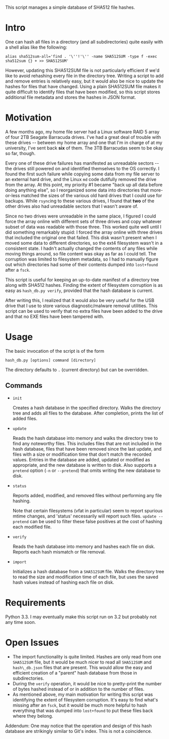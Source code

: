 This script manages a simple database of SHA512 file hashes.

Intro
=====

One can hash all files in a directory (and all subdirectories) quite easily
with a shell alias like the following:

    alias sha512sum-all='find . '\''!'\'' -name SHA512SUM -type f -exec sha512sum {} + >> SHA512SUM'

However, updating this SHA512SUM file is not particularly efficient if we'd
like to avoid rehashing every file in the directory tree. Writing a script to
add and remove entries is relatively easy, but it would also be nice to update
the hashes for files that have changed. Using a plain SHA512SUM file makes it
quite difficult to identify files that have been modified, so this script
stores additional file metadata and stores the hashes in JSON format.

Motivation
==========
A few months ago, my home file server had a Linux software RAID 5 array of four
2TB Seagate Barracuda drives. I've had a great deal of trouble with these
drives -- between my home array and one that I'm in charge of at my university,
I've sent back **six** of them. The 3TB Barracudas seem to be okay so far,
though.

Every one of these drive failures has manifested as unreadable sectors -- the
drives still powered on and identified themselves to the OS correctly. I found
the first such failure while copying some data from my file server to an
external hard drive, and the Linux `md` code dutifully removed the drive from
the array. At this point, my priority #1 became "back up all data before doing
anything else", so I reorganized some data into directories that more-or-less
matched the sizes of the various old hard drives that I could use for backups.
While `rsync`ing to these various drives, I found that **two** of the other
drives also had unreadable sectors that I wasn't aware of.

Since no two drives were unreadable in the same place, I figured I could force
the array online with different sets of three drives and copy whatever subset
of data was readable with those three. This worked quite well until I did
something remarkably stupid: I forced the array online with three drives that
included the original one that failed. This disk wasn't present when I moved
some data to different directories, so the ext4 filesystem wasn't in a
consistent state. I hadn't actually changed the contents of any files while
moving things around, so file content was okay as far as I could tell. The
corruption was limited to filesystem metadata, so I had to manually figure out
which directories had some of their contents dumped into `lost+found` after a
`fsck`.

This script is useful for keeping an up-to-date manifest of a directory tree
along with SHA512 hashes. Finding the extent of filesystem corruption is as
easy as `hash_db.py verify`, provided that the hash database is current.

After writing this, I realized that it would also be very useful for the USB
drive that I use to store various diagnostic/malware removal utilities. This
script can be used to verify that no extra files have been added to the drive
and that no EXE files have been tampered with.

Usage
=====

The basic invocation of the script is of the form

    hash_db.py [options] command [directory]

The directory defaults to `.` (current directory) but can be overridden.

Commands
--------

* `init`

  Creates a hash database in the specified directory. Walks the directory tree
  and adds all files to the database. After completion, prints the list of
  added files.
* `update`

  Reads the hash database into memory and walks the directory tree to find any
  noteworthy files. This includes files that are not included in the hash
  database, files that have been removed since the last update, and files with
  a size or modification time that don't match the recorded values. Entries in
  the database are added, updated or modified as appropriate, and the new
  database is written to disk.
  Also supports a `pretend` option (`-n` or `--pretend`) that omits writing the
  new database to disk.
* `status`

  Reports added, modified, and removed files without performing any file
  hashing.

  Note that certain filesystems (vfat in particular) seem to report
  spurious mtime changes, and 'status' necessarily will report such files.
  `update --pretend` can be used to filter these false positives at the cost of
  hashing each modified file.
* `verify`

  Reads the hash database into memory and hashes each file on disk. Reports
  each hash mismatch or file removal.
* `import`

  Initializes a hash database from a `SHA512SUM` file. Walks the directory tree
  to read the size and modification time of each file, but uses the saved hash
  values instead of hashing each file on disk.

Requirements
============

Python 3.3. I may eventually make this script run on 3.2 but probably not any
time soon.

Open Issues
===========

* The import functionality is quite limited. Hashes are only read from one
  `SHA512SUM` file, but it would be much nicer to read all `SHA512SUM` and
  `hash\_db.json` files that are present. This would allow the easy and
  efficient creation of a "parent" hash database from those in subdirectories.
* During the `verify` operation, it would be nice to pretty-print the number of
  bytes hashed instead of or in addition to the number of files.
* As mentioned above, my main motivation for writing this script was identifying
  the extent of filesystem corruption. It's easy to find what's missing after
  an `fsck`, but it would be much more helpful to hash everything that was
  dumped into `lost+found` to put these files back where they belong.

Addendum: One may notice that the operation and design of this hash database
are strikingly similar to Git's index. This is not a coincidence.

<!---
# vim: set tw=79:
-->
